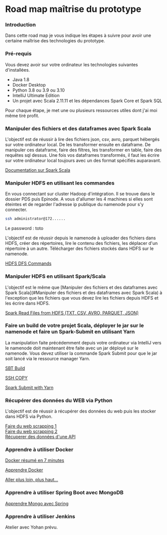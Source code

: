 # Road map maîtrise du prototype

### Introduction

Dans cette road map je vous indique les étapes à suivre pour avoir une certaine maîtrise des technologies du prototype.

### Pré-requis

Vous devez avoir sur votre ordinateur les technologies suivantes d'installées.

<ul>
<li> Java 1.8
<li> Docker Desktop
<li> Python 3.8 ou 3.9 ou 3.10
<li> IntelliJ Ultimate Edition </li>
<li>Un projet avec Scala 2.11.11 et les dépendances Spark Core et Spark SQL </li>
</ul>

Pour chaque étape, je met une ou plusieurs ressources utiles dont j'ai moi même tiré profit.

### Manipuler des fichiers et des dataframes avec Spark Scala

L'objectif est de réussir à lire des fichiers json, csv, avro, parquet hébergés sur votre ordinateur local.
De les transformer ensuite en dataframe. De manipuler ces dataframe, faire des filtres, les transformer en table,
faire des requêtes sql dessus. Une fois vos dataframes transformés, il faut les écrire sur votre ordinateur local toujours avec un des format spécifiés auparavant.


[Documentation sur Spark Scala](https://sparkbyexamples.com/)

### Manipuler HDFS en utilisant les commandes 

En vous connectant sur cluster Hadoop d'intégration. Il se trouve dans le dossier PDS puis Epinode. A vous d'allumer les 4 machines si elles sont éteintes et de regarder l'adresse ip publique du namenode pour s'y connecter.

```bash
ssh administrator@172......
```

Le password : toto

L'objectif est de réussir depuis le namenode à uploader des fichiers dans HDFS, créer des répertoires, lire le contenu des fichiers, les déplacer d'un répertoire à un autre. Télécharger des fichiers stockés dans HDFS sur le namenode.

[HDFS DFS Commands](https://hadoop.apache.org/docs/r3.3.1/hadoop-project-dist/hadoop-common/FileSystemShell.html)

### Manipuler HDFS en utilisant Spark/Scala 

L'objectif est le même que [Manipuler des fichiers et des dataframes avec Spark Scala](#Manipuler des fichiers et des dataframes avec Spark Scala) à l'exception que les fichiers que vous devez lire les fichiers depuis HDFS et les écrire dans HDFS.

[Spark Read Files from HDFS (TXT, CSV, AVRO, PARQUET, JSON)](https://sparkbyexamples.com/spark/spark-read-write-files-from-hdfs-txt-csv-avro-parquet-json/)

### Faire un build de votre projet Scala, déployer le jar sur le namenode et faire un Spark-Submit en utilisant Yarn

La manipulation faite précédemment depuis votre ordinateur via IntelliJ vers le namenode doit maintenant être faite avec un jar déployé sur le namenode.
Vous devez utiliser la commande Spark Submit pour que le jar soit lancé via le ressource manager Yarn.

[SBT Build](https://alvinalexander.com/scala/sbt-how-to-compile-run-package-scala-project/)

[SSH COPY](https://www.it-connect.fr/chapitres/transfert-de-fichier-via-ssh/)

[Spark Submit with Yarn](https://spark.apache.org/docs/latest/running-on-yarn.html)


### Récupérer des données du WEB via Python

L'objectif est de réussir à récupérer des données du web puis les stocker dans HDFS via Python.

[Faire du web scrapping 1](https://www.data-transitionnumerique.com/web-scraping-python/)
<br/>
[Faire du web scrapping 2](https://realpython.com/beautiful-soup-web-scraper-python/)
<br/>
[Récuperer des données d'une API](https://www.askpython.com/python/examples/pull-data-from-an-api)

### Apprendre à utiliser Docker

[Docker résumé en 7 minutes](https://www.youtube.com/watch?v=gAkwW2tuIqE&list=WL&index=18&ab_channel=Fireship)

[Apprendre Docker](https://www.youtube.com/watch?v=eGz9DS-aIeY)

[Aller plus loin, plus haut...](https://www.youtube.com/watch?v=p28piYY_wv8&list=WL&index=6&ab_channel=Amigoscode)
### Apprendre à utiliser Spring Boot avec MongoDB

[Apprendre Mongo avec Spring](https://www.youtube.com/watch?v=ssj0CGxv60k&list=WL&index=13&t=3s&ab_channel=Amigoscode)

### Apprendre à utiliser Jenkins

Atelier avec Yohan prévu.